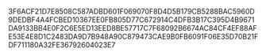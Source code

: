 3F6ACF21D7E8508C587ADBD601F069070F8D4D5B179CB5288BAC5960D9DEDBF4A4FCBED10367EE0FB805D77C672914C4DFB3B17C395D4B9671DA9133BB4E0F2C6E5ED13EED8BE57717C7F68092B6674AC84CF4EF88AFE53E4E8D1C2483DA9D7B948A90C879473CAE9B0FB6091F06E35D70B21FDF711180A32FE36792604023E7